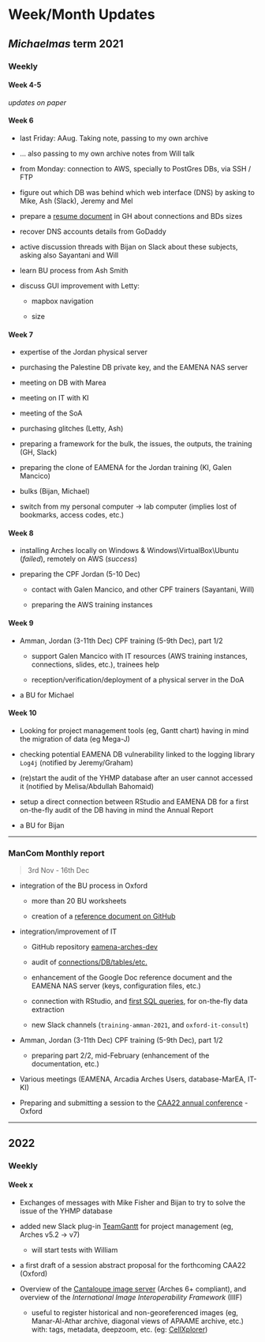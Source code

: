# Week/Month Updates

## *Michaelmas* term 2021

### Weekly

#### Week 4-5

*updates on paper*

#### Week 6

* last Friday: AAug. Taking note, passing to my own archive

* ... also passing to my own archive notes from Will talk

* from Monday: connection to AWS, specially to PostGres DBs, via SSH / FTP

* figure out which DB was behind which web interface (DNS) by asking to Mike, Ash (Slack), Jeremy and Mel

* prepare a [resume document](https://github.com/eamena-oxford/eamena-arches-dev/blob/main/check/check.md#checks) in GH about connections and BDs sizes

* recover DNS accounts details from GoDaddy 

* active discussion threads with Bijan on Slack about these subjects, asking also Sayantani and Will

* learn BU process from Ash Smith

* discuss GUI improvement with Letty:

  - mapbox navigation
  
  - size
  
#### Week 7

* expertise of the Jordan physical server

* purchasing the Palestine DB private key, and the EAMENA NAS server

* meeting on DB with Marea

* meeting on IT with KI

* meeting of the SoA

* purchasing glitches (Letty, Ash)

* preparing a framework for the bulk, the issues, the outputs, the training (GH, Slack)

* preparing the clone of EAMENA for the Jordan training (KI, Galen Mancico)

* bulks (Bijan, Michael)

* switch from my personal computer -> lab computer (implies lost of bookmarks, access codes, etc.)

#### Week 8

* installing Arches locally on Windows & Windows\VirtualBox\Ubuntu (*failed*), remotely on AWS (*success*)

* preparing the CPF Jordan (5-10 Dec)

  - contact with Galen Mancico, and other CPF trainers (Sayantani, Will)
  
  - preparing the AWS training instances

#### Week 9

* Amman, Jordan (3-11th Dec) CPF training (5-9th Dec), part 1/2

  - support Galen Mancico with IT resources (AWS training instances, connections, slides, etc.), trainees help
  
  - reception/verification/deployment of a physical server in the DoA
  
* a BU for Michael

#### Week 10

* Looking for project management tools (eg, Gantt chart) having in mind the migration of data (eg Mega-J)

* checking potential EAMENA DB vulnerability linked to the logging library `Log4j` (notified by Jeremy/Graham)

* (re)start the audit of the YHMP database after an user cannot accessed it (notified by Melisa/Abdullah Bahomaid)

* setup a direct connection between RStudio and EAMENA DB for a first on-the-fly audit of the DB having in mind the Annual Report

* a BU for Bijan

---

### ManCom Monthly report
> 3rd Nov - 16th Dec

* integration of the BU process in Oxford

  - more than 20 BU worksheets
  
  - creation of a [reference document on GitHub](https://github.com/eamena-oxford/eamena-arches-dev/blob/main/output/bulk/BU.md#bulk-upload-bu--)
  
* integration/improvement of IT

  - GitHub repository [eamena-arches-dev](https://github.com/eamena-oxford/eamena-arches-dev#eamena-arches-dev)
  
  - audit of [connections/DB/tables/etc.](https://github.com/eamena-oxford/eamena-arches-dev/blob/main/check/check.md#checks)
  
  - enhancement of the Google Doc reference document and the EAMENA NAS server (keys, configuration files, etc.)
  
  - connection with RStudio, and [first SQL queries](https://github.com/eamena-oxford/eamena-arches-dev/tree/main/select), for on-the-fly data extraction
  
  - new Slack channels (`training-amman-2021`, and `oxford-it-consult`)
  
* Amman, Jordan (3-11th Dec) CPF training (5-9th Dec), part 1/2

  - preparing part 2/2, mid-February (enhancement of the documentation, etc.)

* Various meetings (EAMENA, Arcadia Arches Users, database-MarEA, IT-KI)

* Preparing and submitting a session to the [CAA22 annual conference](https://2022.caaconference.org/call-for-sessions/) - Oxford


---

## 2022

### Weekly

#### Week x

* Exchanges of messages with Mike Fisher and Bijan to try to solve the issue of the YHMP database

* added new Slack plug-in [TeamGantt](https://www.teamgantt.com/) for project management (eg, Arches v5.2 -> v7)

  - will start tests with William

* a first draft of a session abstract proposal for the forthcoming CAA22 (Oxford)

* Overview of the [Cantaloupe image server](https://cantaloupe-project.github.io/) (Arches 6+ compliant), and overview of the *International Image Interoperability Framework* (IIIF) 

  - useful to register historical and non-georeferenced images (eg, Manar-Al-Athar archive, diagonal views of APAAME archive, etc.) with: tags, metadata, deepzoom, etc. (eg: [CellXplorer](https://courses.edx.org/courses/course-v1:HarvardX+MCB64.1x+2T2016/d16e07a5cec442eeb7cd9dfcb695dce0/))



